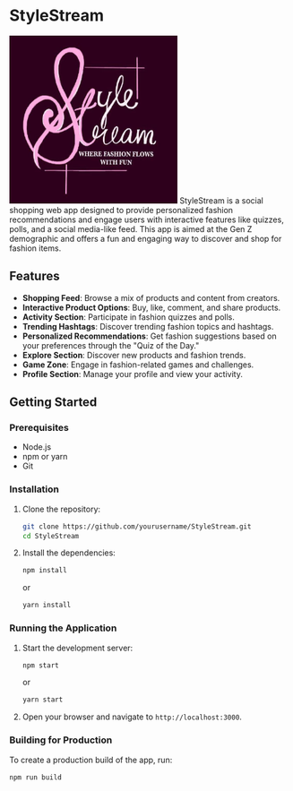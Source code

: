 # StyleStream

<img src="public/stylestream.jpg" alt="StyleStream Logo" width="300" height="300">
StyleStream is a social shopping web app designed to provide personalized fashion recommendations and engage users with interactive features like quizzes, polls, and a social media-like feed. This app is aimed at the Gen Z demographic and offers a fun and engaging way to discover and shop for fashion items.

## Features

- **Shopping Feed**: Browse a mix of products and content from creators.
- **Interactive Product Options**: Buy, like, comment, and share products.
- **Activity Section**: Participate in fashion quizzes and polls.
- **Trending Hashtags**: Discover trending fashion topics and hashtags.
- **Personalized Recommendations**: Get fashion suggestions based on your preferences through the "Quiz of the Day."
- **Explore Section**: Discover new products and fashion trends.
- **Game Zone**: Engage in fashion-related games and challenges.
- **Profile Section**: Manage your profile and view your activity.

## Getting Started

### Prerequisites

- Node.js
- npm or yarn
- Git

### Installation

1. Clone the repository:
    ```sh
    git clone https://github.com/yourusername/StyleStream.git
    cd StyleStream
    ```

2. Install the dependencies:
    ```sh
    npm install
    ```
    or
    ```sh
    yarn install
    ```

### Running the Application

1. Start the development server:
    ```sh
    npm start
    ```
    or
    ```sh
    yarn start
    ```

2. Open your browser and navigate to `http://localhost:3000`.

### Building for Production

To create a production build of the app, run:
```sh
npm run build
